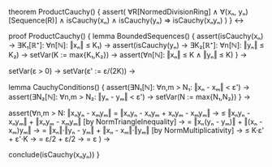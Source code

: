 theorem ProductCauchy() {
  assert(
    ∀R[NormedDivisionRing] ∧
    ∀(xₙ, yₙ)[Sequence(R)] ∧
    isCauchy(xₙ) ∧ isCauchy(yₙ) ⇒
    isCauchy(xₙyₙ)
  )
} ↔

proof ProductCauchy() {
  lemma BoundedSequences() {
    assert(isCauchy(xₙ) → ∃K₁[ℝ⁺]: ∀n[ℕ]: ‖xₙ‖ ≤ K₁) →
    assert(isCauchy(yₙ) → ∃K₂[ℝ⁺]: ∀n[ℕ]: ‖yₙ‖ ≤ K₂) →
    setVar(K := max{K₁,K₂}) →
    assert(∀n[ℕ]: ‖xₙ‖ ≤ K ∧ ‖yₙ‖ ≤ K)
  } →

  setVar(ε > 0) →
  setVar(ε' := ε/(2K)) →
  
  lemma CauchyConditions() {
    assert(∃N₁[ℕ]: ∀n,m > N₁: ‖xₙ - xₘ‖ < ε') →
    assert(∃N₂[ℕ]: ∀n,m > N₂: ‖yₙ - yₘ‖ < ε') →
    setVar(N := max{N₁,N₂})
  } →

  assert(∀n,m > N: 
    ‖xₙyₙ - xₘyₘ‖ 
    = ‖xₙyₙ - xₙyₘ + xₙyₘ - xₘyₘ‖ →
    ≤ ‖xₙyₙ - xₙyₘ‖ + ‖xₙyₘ - xₘyₘ‖ [by NormTriangleInequality] →
    = ‖xₙ(yₙ - yₘ)‖ + ‖(xₙ - xₘ)yₘ‖ →
    = ‖xₙ‖·‖yₙ - yₘ‖ + ‖xₙ - xₘ‖·‖yₘ‖ [by NormMultiplicativity] →
    ≤ K·ε' + ε'·K →
    = ε/2 + ε/2 →
    = ε
  ) →

  conclude(isCauchy(xₙyₙ))
}